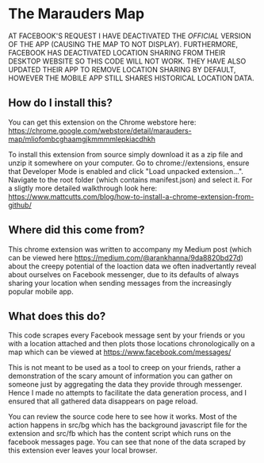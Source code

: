 # The Marauders Map
AT FACEBOOK'S REQUEST I HAVE DEACTIVATED THE *OFFICIAL* VERSION OF THE APP (CAUSING THE MAP TO NOT DISPLAY). FURTHERMORE, FACEBOOK HAS DEACTIVATED LOCATION SHARING FROM THEIR DESKTOP WEBSITE SO THIS CODE WILL NOT WORK. THEY HAVE ALSO UPDATED THEIR APP TO REMOVE LOCATION SHARING BY DEFAULT, HOWEVER THE MOBILE APP STILL SHARES HISTORICAL LOCATION DATA.

## How do I install this?
You can get this extension on the Chrome webstore here: https://chrome.google.com/webstore/detail/marauders-map/mliofombcghaamgjkmmmmlepkiacdhkh

To install this extension from source simply download it as a zip file and unzip it somewhere on your computer. Go to chrome://extensions, ensure that Developer Mode is enabled and click "Load unpacked extension...". 
Navigate to the root folder (which contains manifest.json) and select it. 
For a sligtly more detailed walkthrough look here: https://www.mattcutts.com/blog/how-to-install-a-chrome-extension-from-github/

## Where did this come from?
This chrome extension was written to accompany my Medium post (which can be viewed here https://medium.com/@arankhanna/9da8820bd27d) about the creepy potential of the 
loaction data we often inadvertantly reveal about ourselves on Facebook messenger, due to its defaults of always sharing your 
location when sending messages from the increasingly popular mobile app. 

## What does this do?
This code scrapes every Facebook message sent by your friends or you with a location attached and then plots those locations chronologically on a map which can be viewed at https://www.facebook.com/messages/

This is not meant to be used as a tool to creep on your friends, rather a demonstration of the scary amount of information you can gather on someone just by aggregating the data they provide through messenger. Hence I made no attempts to facilitate the data generation process, and I ensured that all gathered data disappears on page reload.

You can review the source code here to see how it works. Most of the action happens in src/bg which has the background javascript file for the extension and src/fb which has the content script which runs on the facebook messages page. 
You can see that none of the data scraped by this extension ever leaves your local browser.
